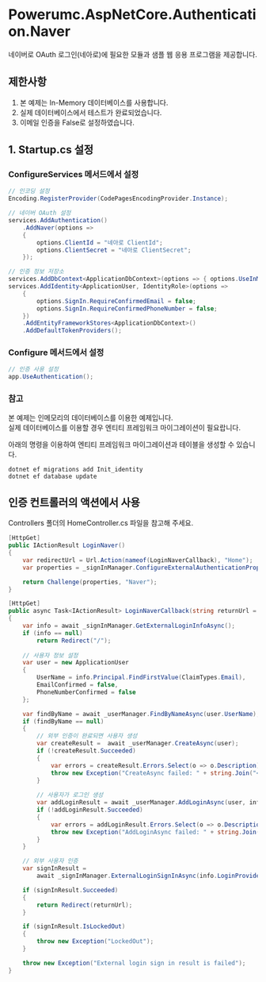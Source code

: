 # Powerumc.AspNetCore.Authentication.Naver

네이버로 OAuth 로그인(네아로)에 필요한 모듈과 샘플 웹 응용 프로그램을 제공합니다.

## 제한사항
1. 본 예제는 In-Memory 데이터베이스를 사용합니다.
2. 실제 데이터베이스에서 테스트가 완료되었습니다.
3. 이메일 인증을 False로 설정하였습니다.

## 1. Startup.cs 설정

### ConfigureServices 메서드에서 설정

```csharp
// 인코딩 설정
Encoding.RegisterProvider(CodePagesEncodingProvider.Instance);

// 네이버 OAuth 설정
services.AddAuthentication()
    .AddNaver(options =>
    {
        options.ClientId = "네아로 ClientId";
        options.ClientSecret = "네아로 ClientSecret";
    });
```

```csharp
// 인증 정보 저장소
services.AddDbContext<ApplicationDbContext>(options => { options.UseInMemoryDatabase("db"); });
services.AddIdentity<ApplicationUser, IdentityRole>(options =>
    {
        options.SignIn.RequireConfirmedEmail = false;
        options.SignIn.RequireConfirmedPhoneNumber = false;
    })
    .AddEntityFrameworkStores<ApplicationDbContext>()
    .AddDefaultTokenProviders();
```

### Configure 메서드에서 설정

```csharp
// 인증 사용 설정
app.UseAuthentication();
```

### 참고

본 예제는 인메모리의 데이터베이스를 이용한 예제입니다.  
실제 데이터베이스를 이용할 경우 엔티티 프레임워크 마이그레이션이 필요랍니다.

아래의 명령을 이용하여 엔티티 프레임워크 마이그레이션과 테이블을 생성할 수 있습니다.

```
dotnet ef migrations add Init_identity
dotnet ef database update
```


## 인증 컨트롤러의 액션에서 사용

Controllers 폴더의 HomeController.cs 파일을 참고해 주세요.

```csharp
[HttpGet]
public IActionResult LoginNaver()
{
    var redirectUrl = Url.Action(nameof(LoginNaverCallback), "Home");
    var properties = _signInManager.ConfigureExternalAuthenticationProperties("Naver", redirectUrl);

    return Challenge(properties, "Naver");
}

[HttpGet]
public async Task<IActionResult> LoginNaverCallback(string returnUrl = "/")
{
    var info = await _signInManager.GetExternalLoginInfoAsync();
    if (info == null)
        return Redirect("/");
    
    // 사용자 정보 설정 
    var user = new ApplicationUser
    {
        UserName = info.Principal.FindFirstValue(ClaimTypes.Email),
        EmailConfirmed = false,
        PhoneNumberConfirmed = false
    };

    var findByName = await _userManager.FindByNameAsync(user.UserName);
    if (findByName == null)
    {
        // 외부 인증이 완료되면 사용자 생성
        var createResult =  await _userManager.CreateAsync(user);
        if (!createResult.Succeeded)
        {
            var errors = createResult.Errors.Select(o => o.Description);
            throw new Exception("CreateAsync failed: " + string.Join("<br/>", errors));
        }
        
        // 사용자가 로그인 생성
        var addLoginResult = await _userManager.AddLoginAsync(user, info);
        if (!addLoginResult.Succeeded)
        {
            var errors = addLoginResult.Errors.Select(o => o.Description);
            throw new Exception("AddLoginAsync failed: " + string.Join("<br/>", errors));
        }
    }

    // 외부 사용자 인증
    var signInResult =
        await _signInManager.ExternalLoginSignInAsync(info.LoginProvider, info.ProviderKey, false, true);

    if (signInResult.Succeeded)
    {
        return Redirect(returnUrl);
    }

    if (signInResult.IsLockedOut)
    {
        throw new Exception("LockedOut");
    }

    throw new Exception("External login sign in result is failed");
}
```
